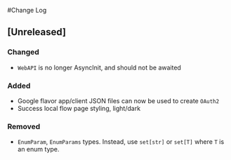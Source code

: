 #Change Log

## [Unreleased]

### Changed
 - `WebAPI` is no longer AsyncInit, and should not be awaited

### Added
 - Google flavor app/client JSON files can now be used to create `OAuth2`
 - Success local flow page styling, light/dark

### Removed
 - `EnumParam`, `EnumParams` types. Instead, use `set[str]` or `set[T]` where `T` is an enum type.